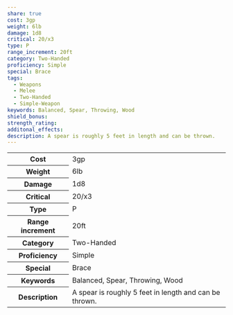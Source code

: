 ```yaml
---
share: true
cost: 3gp
weight: 6lb
damage: 1d8
critical: 20/x3
type: P
range_increment: 20ft
category: Two-Handed
proficiency: Simple
special: Brace
tags:
  - Weapons
  - Melee
  - Two-Handed
  - Simple-Weapon
keywords: Balanced, Spear, Throwing, Wood
shield_bonus: 
strength_rating: 
additonal_effects: 
description: A spear is roughly 5 feet in length and can be thrown.
---
```


<p><span style="overflow-x: auto;"><table><tbody><tr><th>Cost</th><td>3gp</td></tr><tr><th>Weight</th><td>6lb</td></tr><tr><th>Damage</th><td>1d8</td></tr><tr><th>Critical</th><td>20/x3</td></tr><tr><th>Type</th><td>P</td></tr><tr><th>Range increment</th><td>20ft</td></tr><tr><th>Category</th><td>Two-Handed</td></tr><tr><th>Proficiency</th><td>Simple</td></tr><tr><th>Special</th><td>Brace</td></tr><tr><th>Keywords</th><td>Balanced, Spear, Throwing, Wood</td></tr><tr><th>Description</th><td>A spear is roughly 5 feet in length and can be thrown.</td></tr></tbody></table></span></p>

